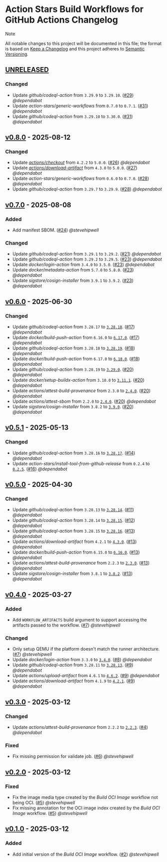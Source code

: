 # Action Stars Build Workflows for GitHub Actions Changelog

<!-- markdownlint-disable-next-line MD052 -->
> [!NOTE]
> All notable changes to this project will be documented in this file; the format is based on [Keep a Changelog](https://keepachangelog.com/en/1.0.0/) and this project adheres to [Semantic Versioning](https://semver.org/spec/v2.0.0.html).

<!--
### Added - For new features.
### Changed - For changes in existing functionality.
### Deprecated - For soon-to-be removed features.
### Removed - For now removed features.
### Fixed - For any bug fixes.
### Security - In case of vulnerabilities.
-->

## [UNRELEASED]

### Changed

- Update _github/codeql-action_ from `3.29.9` to `3.29.10`. ([#29](https://github.com/action-stars/build-workflows/pull/29)) _@dependabot_
- Update _action-stars/generic-workflows_ from `0.7.0` to `0.7.1`. ([#31](https://github.com/action-stars/build-workflows/pull/31)) _@dependabot_
- Update _github/codeql-action_ from `3.29.10` to `3.30.0`. ([#31](https://github.com/action-stars/build-workflows/pull/31)) _@dependabot_

## [v0.8.0] - 2025-08-12

### Changed

- Update _[actions/checkout](https://github.com/actions/checkout)_ from `4.2.2` to `5.0.0`. ([#26](https://github.com/action-stars/build-workflows/pull/26)) _@dependabot_
- Update _[actions/download-artifact](https://github.com/actions/download-artifact)_ from `4.3.0` to `5.0.0`. ([#27](https://github.com/action-stars/build-workflows/pull/27)) _@dependabot_
- Update _action-stars/generic-workflows_ from `0.6.0` to `0.7.0`. ([#28](https://github.com/action-stars/build-workflows/pull/28)) _@dependabot_
- Update _github/codeql-action_ from `3.29.7` to `3.29.9`. ([#28](https://github.com/action-stars/build-workflows/pull/28)) _@dependabot_

## [v0.7.0] - 2025-08-08

### Added

- Add manifest SBOM. ([#24](https://github.com/action-stars/build-workflows/pull/24)) _@stevehipwell_

### Changed

- Update _github/codeql-action_ from `3.29.1` to `3.29.2`. ([#21](https://github.com/action-stars/build-workflows/pull/21)) _@dependabot_
- Update _github/codeql-action_ from `3.29.2` to `3.29.5`. ([#23](https://github.com/action-stars/build-workflows/pull/23)) _@dependabot_
- Update _docker/login-action_ from `3.4.0` to `3.5.0`. ([#23](https://github.com/action-stars/build-workflows/pull/23)) _@dependabot_
- Update _docker/metadata-action_ from `5.7.0` to `5.8.0`. ([#23](https://github.com/action-stars/build-workflows/pull/23)) _@dependabot_
- Update _sigstore/cosign-installer_ from `3.9.1` to `3.9.2`. ([#23](https://github.com/action-stars/build-workflows/pull/23)) _@dependabot_

## [v0.6.0] - 2025-06-30

### Changed

- Update _github/codeql-action_ from `3.28.17` to [`3.28.18`](https://github.com/github/codeql-action/releases/tag/v3.28.18). ([#17](https://github.com/action-stars/build-workflows/pull/17)) _@dependabot_
- Update _docker/build-push-action_ from `6.16.0` to [`6.17.0`](https://github.com/docker/build-push-action/releases/tag/v6.17.0). ([#17](https://github.com/action-stars/build-workflows/pull/17)) _@dependabot_
- Update _github/codeql-action_ from `3.28.18` to [`3.28.19`](https://github.com/github/codeql-action/releases/tag/v3.28.19). ([#18](https://github.com/action-stars/build-workflows/pull/18)) _@dependabot_
- Update _docker/build-push-action_ from `6.17.0` to [`6.18.0`](https://github.com/docker/build-push-action/releases/tag/v6.17.0). ([#18](https://github.com/action-stars/build-workflows/pull/18)) _@dependabot_
- Update _github/codeql-action_ from `3.28.19` to [`3.29.0`](https://github.com/github/codeql-action/releases/tag/v3.29.0). ([#20](https://github.com/action-stars/build-workflows/pull/20)) _@dependabot_
- Update _docker/setup-buildx-action_ from `3.10.0` to [`3.11.1`](https://github.com/docker/setup-buildx-action/releases/tag/v3.11.1). ([#20](https://github.com/action-stars/build-workflows/pull/20)) _@dependabot_
- Update _actions/attest-build-provenance_ from `2.3.0` to [`2.4.0`](https://github.com/actions/attest-build-provenance/releases/tag/v2.4.0). ([#20](https://github.com/action-stars/build-workflows/pull/20)) _@dependabot_
- Update _actions/attest-sbom_ from `2.2.0` to [`2.4.0`](https://github.com/actions/attest-sbom/releases/tag/v2.4.0). ([#20](https://github.com/action-stars/build-workflows/pull/20)) _@dependabot_
- Update _sigstore/cosign-installer_ from `3.8.2` to [`3.9.0`](https://github.com/sigstore/cosign-installer/releases/tag/v3.9.0). ([#20](https://github.com/action-stars/build-workflows/pull/20)) _@dependabot_

## [v0.5.1] - 2025-05-13

### Changed

- Update _github/codeql-action_ from `3.28.16` to [`3.28.17`](https://github.com/github/codeql-action/releases/tag/v3.28.17). ([#14](https://github.com/action-stars/build-workflows/pull/14)) _@dependabot_
- Update _action-stars/install-tool-from-github-release_ from `0.2.4` to [`0.2.5`](https://github.com/action-stars/install-tool-from-github-release/releases/tag/v0.2.5). ([#16](https://github.com/action-stars/build-workflows/pull/16)) _@dependabot_

## [v0.5.0] - 2025-04-30

### Changed

- Update _github/codeql-action_ from `3.28.13` to [`3.28.14`](https://github.com/github/codeql-action/releases/tag/v3.28.14). ([#11](https://github.com/action-stars/build-workflows/pull/11)) _@dependabot_
- Update _github/codeql-action_ from `3.28.14` to [`3.28.15`](https://github.com/github/codeql-action/releases/tag/v3.28.15). ([#12](https://github.com/action-stars/build-workflows/pull/12)) _@dependabot_
- Update _github/codeql-action_ from `3.28.15` to [`3.28.16`](https://github.com/github/codeql-action/releases/tag/v3.28.16). ([#13](https://github.com/action-stars/build-workflows/pull/13)) _@dependabot_
- Update _actions/download-artifact_ from `4.2.1` to [`4.3.0`](https://github.com/actions/download-artifact/releases/tag/v4.3.0). ([#13](https://github.com/action-stars/build-workflows/pull/13)) _@dependabot_
- Update _docker/build-push-action_ from `6.15.0` to [`6.16.0`](https://github.com/docker/build-push-action/releases/tag/v6.16.0). ([#13](https://github.com/action-stars/build-workflows/pull/13)) _@dependabot_
- Update _actions/attest-build-provenance_ from `2.2.3` to [`2.3.0`](https://github.com/actions/attest-build-provenance/releases/tag/v2.3.0). ([#13](https://github.com/action-stars/build-workflows/pull/13)) _@dependabot_
- Update _sigstore/cosign-installer_ from `3.8.1` to [`3.8.2`](https://github.com/sigstore/cosign-installer/releases/tag/v3.8.2). ([#13](https://github.com/action-stars/build-workflows/pull/13)) _@dependabot_

## [v0.4.0] - 2025-03-27

### Added

- Add `WORKFLOW_ARTIFACTS` build argument to support accessing the artifacts passed to the workflow. ([#7](https://github.com/action-stars/helm-workflows/pull/7)) _@stevehipwell_

### Changed

- Only setup QEMU if the platform doesn't match the runner architecture. ([#7](https://github.com/action-stars/helm-workflows/pull/7)) _@stevehipwell_
- Update _docker/login-action_ from `3.3.0` to [`3.4.0`](https://github.com/docker/login-action/releases/tag/v3.4.0). ([#8](https://github.com/action-stars/build-workflows/pull/8)) _@dependabot_
- Update _github/codeql-action_ from `3.28.11` to [`3.28.13`](https://github.com/github/codeql-action/releases/tag/v3.28.13). ([#9](https://github.com/action-stars/build-workflows/pull/9)) _@dependabot_
- Update _actions/upload-artifact_ from `4.6.1` to [`4.6.2`](https://github.com/actions/upload-artifact/releases/tag/v4.6.2). ([#9](https://github.com/action-stars/build-workflows/pull/9)) _@dependabot_
- Update _actions/download-artifact_ from `4.1.9` to [`4.2.1`](https://github.com/actions/download-artifact/releases/tag/v4.2.1). ([#9](https://github.com/action-stars/build-workflows/pull/9)) _@dependabot_

## [v0.3.0] - 2025-03-12

### Changed

- Update _actions/attest-build-provenance_ from `2.2.2` to [`2.2.3`](https://github.com/actions/attest-build-provenance/releases/tag/v2.2.2). ([#4](https://github.com/action-stars/build-workflows/pull/4)) _@dependabot_

### Fixed

- Fix missing permission for validate job. ([#6](https://github.com/action-stars/helm-workflows/pull/6)) _@stevehipwell_

## [v0.2.0] - 2025-03-12

### Fixed

- Fix the image media type created by the _Build OCI Image_ workflow not being OCI. ([#5](https://github.com/action-stars/helm-workflows/pull/5)) _@stevehipwell_
- Fix missing annotation for the OCI image index created by the _Build OCI Image_ workflow. ([#5](https://github.com/action-stars/helm-workflows/pull/5)) _@stevehipwell_

## [v0.1.0] - 2025-03-12

### Added

- Add initial version of the _Build OCI Image_ workflow. ([#2](https://github.com/action-stars/helm-workflows/pull/2)) _@stevehipwell_

<!--
RELEASES
-->
[UNRELEASED]: https://github.com/action-stars/build-workflows/compare/v0.8.0...HEAD
[v0.8.0]: https://github.com/action-stars/build-workflows/releases/tag/v0.8.0
[v0.7.0]: https://github.com/action-stars/build-workflows/releases/tag/v0.7.0
[v0.6.0]: https://github.com/action-stars/build-workflows/releases/tag/v0.6.0
[v0.5.1]: https://github.com/action-stars/build-workflows/releases/tag/v0.5.1
[v0.5.0]: https://github.com/action-stars/build-workflows/releases/tag/v0.5.0
[v0.4.0]: https://github.com/action-stars/build-workflows/releases/tag/v0.4.0
[v0.3.0]: https://github.com/action-stars/build-workflows/releases/tag/v0.3.0
[v0.2.0]: https://github.com/action-stars/build-workflows/releases/tag/v0.2.0
[v0.1.0]: https://github.com/action-stars/build-workflows/releases/tag/v0.1.0

